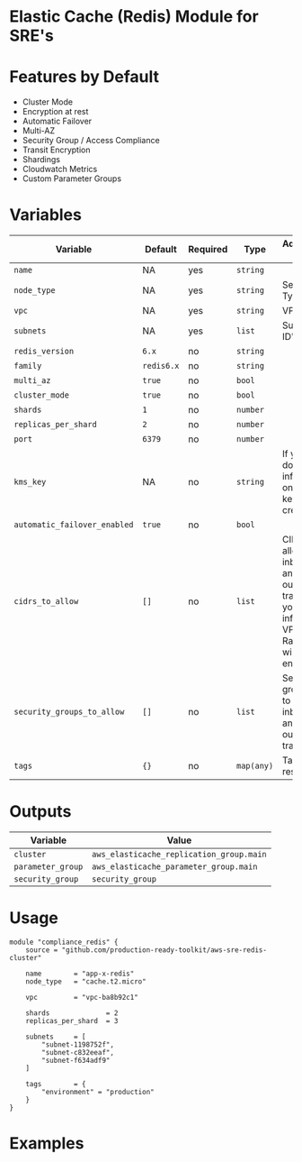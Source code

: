 # Elastic Cache (Redis) Module for SRE's 

# Features by Default

* Cluster Mode
* Encryption at rest
* Automatic Failover
* Multi-AZ 
* Security Group / Access Compliance
* Transit Encryption
* Shardings
* Cloudwatch Metrics
* Custom Parameter Groups

# Variables 

| Variable                      | Default       | Required  | Type      |  Additional Info  |
|-------------------------------|---------------|-----------|-----------|-------------------|
| `name`                        | NA            | yes       | `string`  |                   |
| `node_type`                   | NA            | yes       | `string`  | See Node Types    |    
| `vpc`                         | NA            | yes       | `string`  | VPC ID            |
| `subnets `                    | NA            | yes       | `list`    | Subnet ID's       |
| `redis_version`               | `6.x`         | no        | `string`  |                   |
| `family`                      | `redis6.x`    | no        | `string`  |                   |
| `multi_az`                    | `true`        | no        | `bool`    |                   |
| `cluster_mode`                | `true`        | no        | `bool`    |                   |
| `shards`                      | `1`           | no        | `number`  |                   |
| `replicas_per_shard`          | `2`           | no        | `number`  |                   | 
| `port`                        | `6379`        | no        | `number`  |                   |
| `kms_key`                     | NA            | no        | `string`  | If you don't inform, one KMS key will be created |
| `automatic_failover_enabled`  | `true`        | no        | `bool`    |                   |
| `cidrs_to_allow`              | `[]`          | no        | `list`    | CIDR's to allow inbound and outbound traffic; if you don't inform, VPC Ranges will be enable |
| `security_groups_to_allow`    | `[]`          | no        | `list`    | Security group ID's to enable inbound and outbound traffic    | 
| `tags`                        | `{}`          | no        | `map(any)`| Tags to resources  |


# Outputs 

| Variable                      | Value                                     |
|-------------------------------|-------------------------------------------|
| `cluster`                     | `aws_elasticache_replication_group.main`  |
| `parameter_group`             | `aws_elasticache_parameter_group.main`    | 
| `security_group`              | `security_group`                          | 

# Usage 

```hcl
module "compliance_redis" {
    source = "github.com/production-ready-toolkit/aws-sre-redis-cluster"

    name        = "app-x-redis"
    node_type   = "cache.t2.micro"

    vpc         = "vpc-ba8b92c1"

    shards              = 2
    replicas_per_shard  = 3

    subnets     = [
        "subnet-1198752f",
        "subnet-c832eeaf",
        "subnet-f634adf9"
    ]

    tags        = {
        "environment" = "production"
    }
}
```

# Examples
